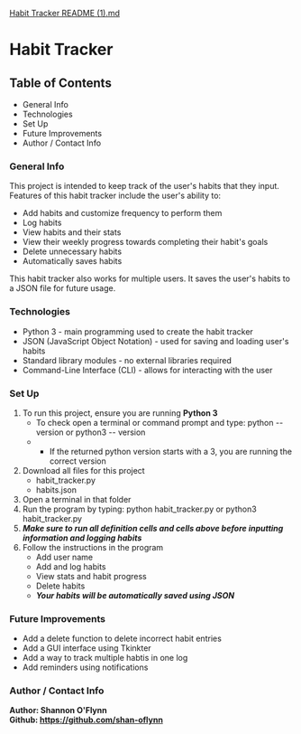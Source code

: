 [Habit Tracker README (1).md](https://github.com/user-attachments/files/22782212/Habit.Tracker.README.1.md)
# Habit Tracker

## Table of Contents
* General Info
* Technologies
* Set Up
* Future Improvements
* Author / Contact Info

### General Info
This project is intended to keep track of the user's habits that they input.
Features of this habit tracker include the user's ability to:
* Add habits and customize frequency to perform them
* Log habits
* View habits and their stats
* View their weekly progress towards completing their habit's goals
* Delete unnecessary habits
* Automatically saves habits

This habit tracker also works for multiple users. It saves the user's habits to a JSON file for future usage.

### Technologies 
* Python 3 - main programming used to create the habit tracker
* JSON (JavaScript Object Notation) - used for saving and loading user's habits
* Standard library modules - no external libraries required
* Command-Line Interface (CLI) - allows for interacting with the user

### Set Up
1. To run this project, ensure you are running **Python 3**
    * To check open a terminal or command prompt and type: python -- version or python3 -- version
    * * If the returned python version starts with a 3, you are running the correct version
2. Download all files for this project
    * habit_tracker.py
    * habits.json
3. Open a terminal in that folder
4. Run the program by typing: python habit_tracker.py or python3 habit_tracker.py
5. ***Make sure to run all definition cells and cells above before inputting information and logging habits***
6. Follow the instructions in the program
    * Add user name
    * Add and log habits
    * View stats and habit progress
    * Delete habits
    * ***Your habits will be automatically saved using JSON***

### Future Improvements
* Add a delete function to delete incorrect habit entries
* Add a GUI interface using Tkinkter
* Add a way to track multiple habtis in one log
* Add reminders using notifications


### Author / Contact Info
**Author: Shannon O'Flynn** <br>
**Github: https://github.com/shan-oflynn**

